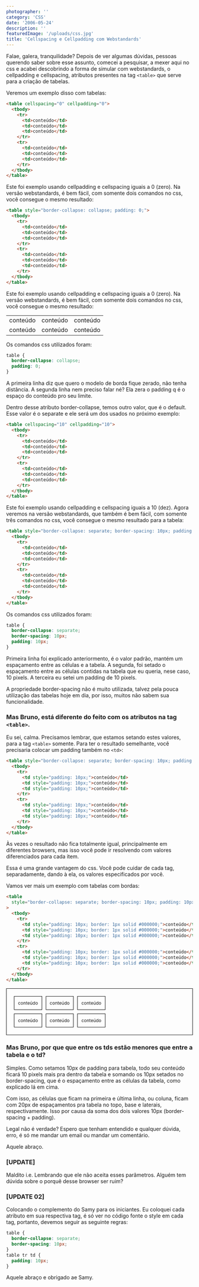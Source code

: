 ```yaml
---
photographer: ''
category: 'CSS'
date: '2006-05-24'
description: ''
featuredImage: '/uploads/css.jpg'
title: 'Cellspacing e Cellpadding com Webstandards'
---
```


Falae, galera, tranquilidade? Depois de ver algumas dúvidas, pessoas querendo saber sobre esse assunto, comecei a pesquisar, a mexer aqui no css e acabei descobrindo a forma de simular com webstandards, o cellpadding e cellspacing, atributos presentes na tag `<table>` que serve para a criação de tabelas.

Veremos um exemplo disso com tabelas:

```html
<table cellspacing="0" cellpadding="0">
  <tbody>
    <tr>
      <td>conteúdo</td>
      <td>conteúdo</td>
      <td>conteúdo</td>
    </tr>
    <tr>
      <td>conteúdo</td>
      <td>conteúdo</td>
      <td>conteúdo</td>
    </tr>
  </tbody>
</table>
```

Este foi exemplo usando cellpadding e cellspacing iguais a 0 (zero). Na versão webstandards, é bem
fácil, com somente dois comandos no css, você consegue o mesmo resultado:

```html
<table style="border-collapse: collapse; padding: 0;">
  <tbody>
    <tr>
      <td>conteúdo</td>
      <td>conteúdo</td>
      <td>conteúdo</td>
    </tr>
    <tr>
      <td>conteúdo</td>
      <td>conteúdo</td>
      <td>conteúdo</td>
    </tr>
  </tbody>
</table>
```

Este foi exemplo usando cellpadding e cellspacing iguais a 0 (zero). Na versão webstandards, é bem fácil, com somente dois comandos no css, você consegue o mesmo resultado:

<table style="border-collapse: collapse; padding: 0;">
  <tbody>
    <tr>
      <td>conteúdo</td>
      <td>conteúdo</td>
      <td>conteúdo</td>
    </tr>
    <tr>
      <td>conteúdo</td>
      <td>conteúdo</td>
      <td>conteúdo</td>
    </tr>
  </tbody>
</table>

Os comandos css utilizados foram:

```css
table {
  border-collapse: collapse;
  padding: 0;
}
```

A primeira linha diz que quero o modelo de borda fique zerado, não tenha distância. A segunda linha nem preciso falar né? Ela zera o padding q é o espaço do conteúdo pro seu limite.

Dentro desse atributo border-collapse, temos outro valor, que é o default. Esse valor é o separate e ele será um dos usados no próximo exemplo:

```html
<table cellspacing="10" cellpadding="10">
  <tbody>
    <tr>
      <td>conteúdo</td>
      <td>conteúdo</td>
      <td>conteúdo</td>
    </tr>
    <tr>
      <td>conteúdo</td>
      <td>conteúdo</td>
      <td>conteúdo</td>
    </tr>
  </tbody>
</table>
```

Este foi exemplo usando cellpadding e cellspacing iguais a 10 (dez). Agora veremos na versão webstandards, que também é bem fácil, com somente três comandos no css, você consegue o mesmo resultado para a tabela:

```html
<table style="border-collapse: separate; border-spacing: 10px; padding: 10px;">
  <tbody>
    <tr>
      <td>conteúdo</td>
      <td>conteúdo</td>
      <td>conteúdo</td>
    </tr>
    <tr>
      <td>conteúdo</td>
      <td>conteúdo</td>
      <td>conteúdo</td>
    </tr>
  </tbody>
</table>
```

Os comandos css utilizados foram:

```css
table {
  border-collapse: separate;
  border-spacing: 10px;
  padding: 10px;
}
```

Primeira linha foi explicado anteriormento, é o valor padrão, mantém um espaçamento entre as células e a tabela. A segunda, foi setado o espaçamento entre as células contidas na tabela que eu queria, nese caso, 10 pixels. A terceira eu setei um padding de 10 pixels.

A propriedade border-spacing não é muito utilizada, talvez pela pouca utilização das tabelas hoje em dia, por isso, muitos não sabem sua funcionalidade.

### Mas Bruno, está diferente do feito com os atributos na tag `<table>`.

Eu sei, calma. Precisamos lembrar, que estamos setando estes valores, para a tag `<table>` somente. Para ter o resultado semelhante, você precisaria colocar um padding também no `<td>`:

```html
<table style="border-collapse: separate; border-spacing: 10px; padding: 10px;">
  <tbody>
    <tr>
      <td style="padding: 10px;">conteúdo</td>
      <td style="padding: 10px;">conteúdo</td>
      <td style="padding: 10px;">conteúdo</td>
    </tr>
    <tr>
      <td style="padding: 10px;">conteúdo</td>
      <td style="padding: 10px;">conteúdo</td>
      <td style="padding: 10px;">conteúdo</td>
    </tr>
  </tbody>
</table>
```

Às vezes o resultado não fica totalmente igual, principalmente em diferentes browsers, mas isso você pode ir resolvendo com valores diferenciados para cada item.

Essa é uma grande vantagem do css. Você pode cuidar de cada tag, separadamente, dando à ela, os valores especificados por você.

Vamos ver mais um exemplo com tabelas com bordas:

```html
<table
  style="border-collapse: separate; border-spacing: 10px; padding: 10px; border: 1px solid #000000;"
>
  <tbody>
    <tr>
      <td style="padding: 10px; border: 1px solid #000000;">conteúdo</td>
      <td style="padding: 10px; border: 1px solid #000000;">conteúdo</td>
      <td style="padding: 10px; border: 1px solid #000000;">conteúdo</td>
    </tr>
    <tr>
      <td style="padding: 10px; border: 1px solid #000000;">conteúdo</td>
      <td style="padding: 10px; border: 1px solid #000000;">conteúdo</td>
      <td style="padding: 10px; border: 1px solid #000000;">conteúdo</td>
    </tr>
  </tbody>
</table>
```

<table
  style="border-collapse: separate; border-spacing: 10px; padding: 10px; border: 1px solid #000000;"
>
  <tbody>
    <tr>
      <td style="padding: 10px; font-size: .75rem; border: 1px solid #000000;">conteúdo</td>
      <td style="padding: 10px; font-size: .75rem; border: 1px solid #000000;">conteúdo</td>
      <td style="padding: 10px; font-size: .75rem; border: 1px solid #000000;">conteúdo</td>
    </tr>
    <tr>
      <td style="padding: 10px; font-size: .75rem; border: 1px solid #000000;">conteúdo</td>
      <td style="padding: 10px; font-size: .75rem; border: 1px solid #000000;">conteúdo</td>
      <td style="padding: 10px; font-size: .75rem; border: 1px solid #000000;">conteúdo</td>
    </tr>
  </tbody>
</table>

### Mas Bruno, por que que entre os tds estão menores que entre a tabela e o td?

Simples. Como setamos 10px de padding para tabela, todo seu conteúdo ficará 10 pixels mais pra dentro da tabela e somando os 10px setados no border-spacing, que é o espaçamento entre as células da tabela, como explicado lá em cima.

Com isso, as células que ficam na primeira e última linha, ou coluna, ficam com 20px de espaçamentos pra tabela no topo, base e laterais, respectivamente. Isso por causa da soma dos dois valores 10px (border-spacing + padding).

Legal não é verdade? Espero que tenham entendido e qualquer dúvida, erro, é só me mandar um email ou mandar um comentário.

Aquele abraço.

### \[UPDATE\]

Maldito i.e. Lembrando que ele não aceita esses parâmetros. Alguém tem dúvida sobre o porquê desse browser ser ruim?

### \[UPDATE 02\]

Colocando o complemento do Samy para os iniciantes. Eu coloquei cada atributo em sua respectiva tag, é só ver no código fonte o style em cada tag, portanto, devemos seguir as seguinte regras:

```css
table {
  border-collapse: separate;
  border-spacing: 10px;
}
table tr td {
  padding: 10px;
}
```

Aquele abraço e obrigado ae Samy.
